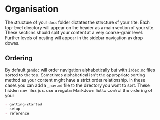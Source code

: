 # Organisation

The structure of your `docs` folder dictates the structure of your site. Each top-level directory will appear on the header as a main section of your site. These sections should split your content at a very coarse-grain level. Further levels of nesting will appear in the sidebar navigation as drop downs. 

## Ordering

By default `gendoc` will order navigation alphabetically but with `index.md` files sorted to the top. Sometimes alphabetical isn't the appropriate sorting method as your content might have a strict order relationship. In these cases you can add a `_nav.md` file to the directory you want to sort. These hidden nav files just use a regular Markdown list to control the ordering of your  

```markdown
- getting-started
- setup
- reference
```